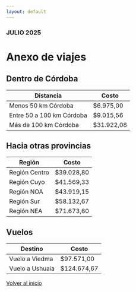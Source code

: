 ```yaml
---
layout: default
---
```


### JULIO 2025

# Anexo de viajes

## Dentro de Córdoba

| Distancia               | Costo      |
|--------------------------|------------|
| Menos 50 km Córdoba      | $6.975,00  |
| Entre 50 a 100 km Córdoba| $9.015,56  |
| Más de 100 km Córdoba    | $31.922,08 |

## Hacia otras provincias

| Región       | Costo      |
|--------------|------------|
| Región Centro| $39.028,80 |
| Región Cuyo  | $41.569,33 |
| Región NOA   | $43.919,15 |
| Región Sur   | $58.132,67 |
| Región NEA   | $71.673,60 |

## Vuelos

| Destino        | Costo       |
|----------------|-------------|
| Vuelo a Viedma | $97.571,00  |
| Vuelo a Ushuaia| $124.674,67 |

<a href="./index.html" class="btn-home">
    <i class="fa fa-long-arrow-left"></i> Volver al inicio
</a>